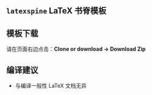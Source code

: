 ## `latexspine` LaTeX 书脊模板

## 模板下载

请在页面右边点击：**Clone or download -> Download Zip**

## 编译建议

* 与编译一般性 LaTeX 文档无异
